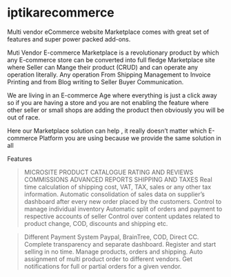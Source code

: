 # iptikarecommerce
Multi vendor eCommerce website
Marketplace comes with great set of features and super power packed add-ons.

Muti Vendor E-commerce Marketplace is a revolutionary product by which any E-commerce store can be converted into full fledge Marketplace site where Seller can Mange their product (CRUD) and can operate any operation literally. Any operation From Shipping Management to Invoice Printing and from Blog writing to Seller Buyer Communication.

We are living in an E-commerce Age where everything is just a click away so if you are having a store and you are not enabling the feature where other seller or small shops are adding the product then obviously you will be out of race.

Here our Marketplace solution can help , it really doesn’t matter which E-commerce Platform you are using because we provide the same solution in all

Features 
> MICROSITE
> PRODUCT CATALOGUE
> RATING AND REVIEWS
> COMMISSIONS
> ADVANCED REPORTS
> SHIPPING AND TAXES
> Real time calculation of shipping cost, VAT, TAX, sales or any other tax information.
Automatic consolidation of sales data on supplier’s dashboard after every new order placed by the customers.
> Control to manage individual inventory
Automatic split of orders and payment to respective accounts of seller
Control over content updates related to product change, COD, discounts and shipping etc.

> Different Payment System Paypal, BrainTree, COD, Direct CC.
> Complete transparency and separate dashboard.
> Register and start selling in no time.
> Manage products, orders and shipping.
> Auto assignment of multi product order to different vendors.
> Get notifications for full or partial orders for a given vendor.

